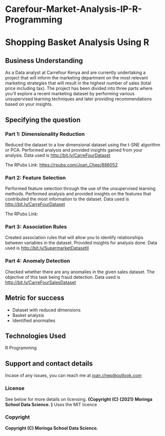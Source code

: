 # Carefour-Market-Analysis-IP-R-Programming

# Shopping Basket Analysis Using R

## Business Understanding
As a Data analyst at Carrefour Kenya and are currently undertaking a project that will inform the marketing department on the most relevant marketing strategies that will result in the highest number of sales (total price including tax). The project has been divided into three parts where you'll explore a recent marketing dataset by performing various unsupervised learning techniques and later providing recommendations based on your insights.

## Specifying the question
### Part 1: Dimensionality Reduction

Reduced the dataset to a low dimensional dataset using the t-SNE algorithm or PCA. Performed analysis and provided insights gained from your analysis. Data used is http://bit.ly/CarreFourDataset

The RPubs Link: https://rpubs.com/Joan_Chep/886052

### Part 2: Feature Selection

Performed feature selection through the use of the unsupervised learning methods. Performed analysis and provided insights on the features that contributed the most information to the dataset. Data used is http://bit.ly/CarreFourDataset

The RPubs Link: 

### Part 3: Association Rules

Created association rules that will allow you to identify relationships between variables in the dataset. Provided insights for analysis done. Data used is http://bit.ly/SupermarketDatasetII

### Part 4: Anomaly Detection

Checked whether there are any anomalies in the given sales dataset. The objective of this task being fraud detection. Data used is http://bit.ly/CarreFourSalesDataset

## Metric for success

* Dataset with reduced dimensions
* Basket analysis
* Identified anormalies


## Technologies Used

R Programming

## Support and contact details
Incase of any issues, you can reach me at joan.chep@outlook.com

### License
See below for more details on licensing.
**{Copyright (C) {2021}  Moringa School Data Science.
}**
Uses the MIT licence
### Copyright
**Copyright (C) Moringa School Data Science.**

